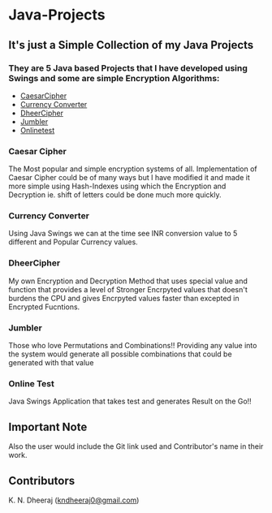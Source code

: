 # Java-Projects

## It's just a Simple Collection of my Java Projects

### They are 5 Java based Projects that I have developed using Swings and some are simple Encryption Algorithms:
- [CaesarCipher](#caesar-cipher)
- [Currency Converter](#currency-converter)
- [DheerCipher](#dheercipher)
- [Jumbler](#jumbler)
- [Onlinetest](#online-test)

### Caesar Cipher
The Most popular and simple encryption systems of all. Implementation of Caesar Cipher could be of many ways but I have modified it and made it more simple using Hash-Indexes using which the Encryption and Decryption ie. shift of letters could be done much more quickly.

### Currency Converter
Using Java Swings we can at the time see INR conversion value to 5 different and Popular Currency values.

### DheerCipher
My own Encryption and Decryption Method that uses special value and function that provides a level of Stronger Encrpyted values that doesn't burdens the CPU and gives Encrpyted values faster than excepted in Encrypted Fucntions.

### Jumbler
Those who love Permutations and Combinations!! Providing any value into the system would generate all possible combinations that could be generated with that value

### Online Test
Java Swings Application that takes test and generates Result on the Go!!

## Important Note
Also the user would include the Git link used and Contributor's name in their work.

## Contributors
K. N. Dheeraj (kndheeraj0@gmail.com)
